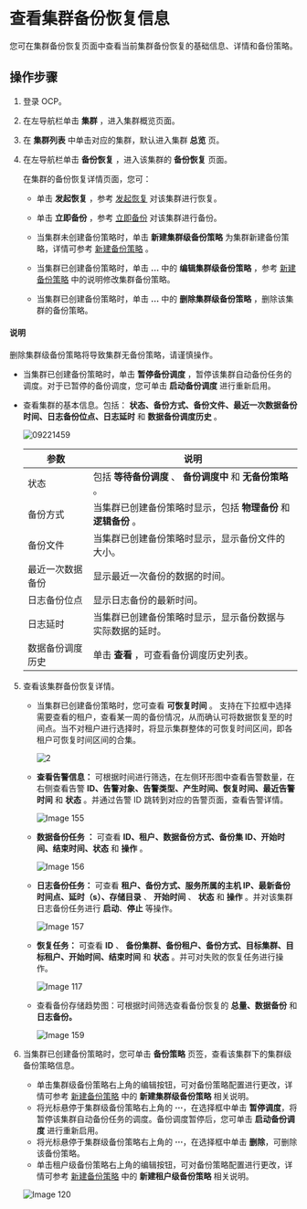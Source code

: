 # 查看集群备份恢复信息

您可在集群备份恢复页面中查看当前集群备份恢复的基础信息、详情和备份策略。

## 操作步骤

1. 登录 OCP。

2. 在左导航栏单击 **集群** ，进入集群概览页面。

3. 在 **集群列表** 中单击对应的集群，默认进入集群 **总览** 页。

4. 在左导航栏单击 **备份恢复** ，进入该集群的 **备份恢复** 页面。

   在集群的备份恢复详情页面，您可：

   * 单击 **发起恢复** ，参考 [发起恢复](4.initiate-a-recovery-task.md) 对该集群进行恢复。

   * 单击 **立即备份** ，参考 [立即备份](3.back-up-now.md) 对该集群进行备份。

   * 当集群未创建备份策略时，单击 **新建集群级备份策略** 为集群新建备份策略，详情可参考 [新建备份策略](2.create-a-backup-strategy.md) 。

   * 当集群已创建备份策略时，单击 **...** 中的 **编辑集群级备份策略** ，参考 [新建备份策略](2.create-a-backup-strategy.md) 中的说明修改集群备份策略。

   * 当集群已创建备份策略时，单击 **...** 中的 **删除集群级备份策略** ，删除该集群的备份策略。

  <main id="notice" type='explain'>
    <h4>说明</h4>
    <p>删除集群级备份策略将导致集群无备份策略，请谨慎操作。</p>
  </main>

   * 当集群已创建备份策略时，单击 **暂停备份调度** ，暂停该集群自动备份任务的调度。对于已暂停的备份调度，您可单击 **启动备份调度** 进行重新启用。

   * 查看集群的基本信息。包括： **状态、备份方式、备份文件、最近一次数据备份时间、日志备份位点、日志延时** 和 **数据备份调度历史** 。

     ![09221459](https://obbusiness-private.oss-cn-shanghai.aliyuncs.com/doc/img/ocp/%E5%A4%87%E4%BB%BD%E4%BF%A1%E6%81%AF1.png)

     |     参数     |                   说明                    |
     |------------|-----------------------------------------|
     | 状态         | 包括 **等待备份调度** 、 **备份调度中** 和 **无备份策略** 。 |
     | 备份方式       | 当集群已创建备份策略时显示，包括 **物理备份** 和 **逻辑备份** 。  |
     | 备份文件       | 当集群已创建备份策略时显示，显示备份文件的大小。                |
     | 最近一次数据备份   | 显示最近一次备份的数据的时间。                         |
     | 日志备份位点     | 显示日志备份的最新时间。                            |
     | 日志延时       | 当集群已创建备份策略时显示，显示备份数据与实际数据的延时。           |
     | 数据备份调度历史   | 单击 **查看** ，可查看备份调度历史列表。                 |

5. 查看该集群备份恢复详情。

   * 当集群已创建备份策略时，您可查看 **可恢复时间** 。
   支持在下拉框中选择需要查看的租户，查看某一周的备份情况，从而确认可将数据恢复至的时间点。当不对租户进行选择时，将显示集群整体的可恢复时间区间，即各租户可恢复时间区间的合集。

        ![2](https://obbusiness-private.oss-cn-shanghai.aliyuncs.com/doc/img/ocp/401/%E5%8F%AF%E6%81%A2%E5%A4%8D%E4%BA%8B%E4%BB%B6%E5%8C%BA%E9%97%B41.png)

   * **查看告警信息：** 可根据时间进行筛选，在左侧环形图中查看告警数量，在右侧查看告警 **ID、告警对象、告警类型、产生时间、恢复时间、最近告警时间** 和 **状态** 。并通过告警 ID 跳转到对应的告警页面，查看告警详情。

     ![Image 155](https://help-static-aliyun-doc.aliyuncs.com/assets/img/zh-CN/5098189461/p429380.png)

   * **数据备份任务 ：** 可查看 **ID、租户、数据备份方式、备份集 ID、开始时间、结束时间、状态** 和 **操作** 。

     ![Image 156](https://obbusiness-private.oss-cn-shanghai.aliyuncs.com/doc/img/ocp/%E6%95%B0%E6%8D%AE%E5%A4%87%E4%BB%BD1.png)

   * **日志备份任务：** 可查看 **租户、备份方式、服务所属的主机 IP、最新备份时间点、延时（s）、存储目录** 、 **开始时间** 、 **状态** 和 **操作** 。并对该集群日志备份任务进行 **启动**、**停止** 等操作。

     ![Image 157](https://obbusiness-private.oss-cn-shanghai.aliyuncs.com/doc/img/ocp/%E6%97%A5%E5%BF%97%E5%A4%87%E4%BB%BD1.png)

   * **恢复任务：** 可查看 **ID** 、 **备份集群、备份租户、备份方式、目标集群、目标租户、开始时间、结束时间** 和 **状态** 。并可对失败的恢复任务进行操作。

     ![Image 117](https://obbusiness-private.oss-cn-shanghai.aliyuncs.com/doc/img/ocp/%E6%81%A2%E5%A4%8D%E4%BB%BB%E5%8A%A11.png)

   * 查看备份存储趋势图：可根据时间筛选查看备份恢复的 **总量、数据备份** 和 **日志备份。**

     ![Image 159](https://help-static-aliyun-doc.aliyuncs.com/assets/img/zh-CN/5098189461/p429389.png)

6. 当集群已创建备份策略时，您可单击 **备份策略** 页签，查看该集群下的集群级备份策略信息。

   * 单击集群级备份策略右上角的编辑按钮，可对备份策略配置进行更改，详情可参考 [新建备份策略](2.create-a-backup-strategy.md) 中的 **新建集群级备份策略** 相关说明。
   * 将光标悬停于集群级备份策略右上角的 **···**，在选择框中单击 **暂停调度**，将暂停该集群自动备份任务的调度。备份调度暂停后，您可单击 **启动备份调度** 进行重新启用。
   * 将光标悬停于集群级备份策略右上角的 **···**，在选择框中单击 **删除**，可删除该备份策略。
   * 单击租户级备份策略右上角的编辑按钮，可对备份策略配置进行更改，详情可参考 [新建备份策略](2.create-a-backup-strategy.md) 中的 **新建租户级备份策略** 相关说明。

   ![Image 120](https://obbusiness-private.oss-cn-shanghai.aliyuncs.com/doc/img/ocp/401/%E5%A4%87%E4%BB%BD%E7%AD%96%E7%95%A51.png)
